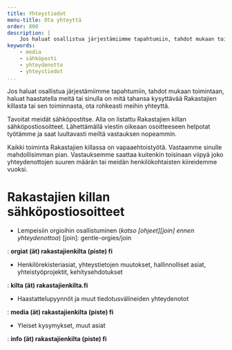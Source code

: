 ```yaml
---
title: Yhteystiedot
menu-title: Ota yhteyttä
order: 800
description: |
    Jos haluat osallistua järjestämiimme tapahtumiin, tahdot mukaan toimintaan, haluat haastatella meitä tai sinulla on mitä tahansa kysyttävää Rakastajien killasta tai sen toiminnasta, ota rohkeasti meihin yhteyttä.
keywords:
    - media
    - sähköposti
    - yhteydenotto
    - yhteystiedot
...
```


Jos haluat osallistua järjestämiimme tapahtumiin, tahdot mukaan toimintaan, haluat haastatella meitä tai sinulla on mitä tahansa kysyttävää Rakastajien killasta tai sen toiminnasta, ota rohkeasti meihin yhteyttä.

Tavoitat meidät sähköpostitse.
Alla on listattu Rakastajien killan sähköpostiosoitteet.
Lähettämällä viestin oikeaan osoitteeseen helpotat työtämme ja saat luultavasti meiltä vastauksen nopeammin.

Kaikki toiminta Rakastajien killassa on vapaaehtoistyötä.
Vastaamme sinulle mahdollisimman pian.
Vastauksemme saattaa kuitenkin toisinaan viipyä joko yhteydenottojen suuren määrän tai meidän henkilökohtaisten kiireidemme vuoksi.

# Rakastajien killan sähköpostiosoitteet

- Lempeisiin orgioihin osallistuminen (*katso [ohjeet][join] ennen yhteydenottoa*)
[join]: gentle-orgies/join

: **orgiat (ät) rakastajienkilta (piste) fi**

- Henkilörekisteriasiat, yhteystietojen muutokset, hallinnolliset asiat, yhteistyöprojektit, kehitysehdotukset

: **kilta (ät) rakastajienkilta.fi**

- Haastattelupyynnöt ja muut tiedotusvälineiden yhteydenotot

: **media (ät) rakastajienkilta (piste) fi**

- Yleiset kysymykset, muut asiat

: **info (ät) rakastajienkilta (piste) fi**
